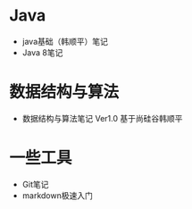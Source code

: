 

# Java

- java基础（韩顺平）笔记
- Java 8笔记



# 数据结构与算法

- 数据结构与算法笔记 Ver1.0 基于尚硅谷韩顺平



# 一些工具

- Git笔记
- markdown极速入门
